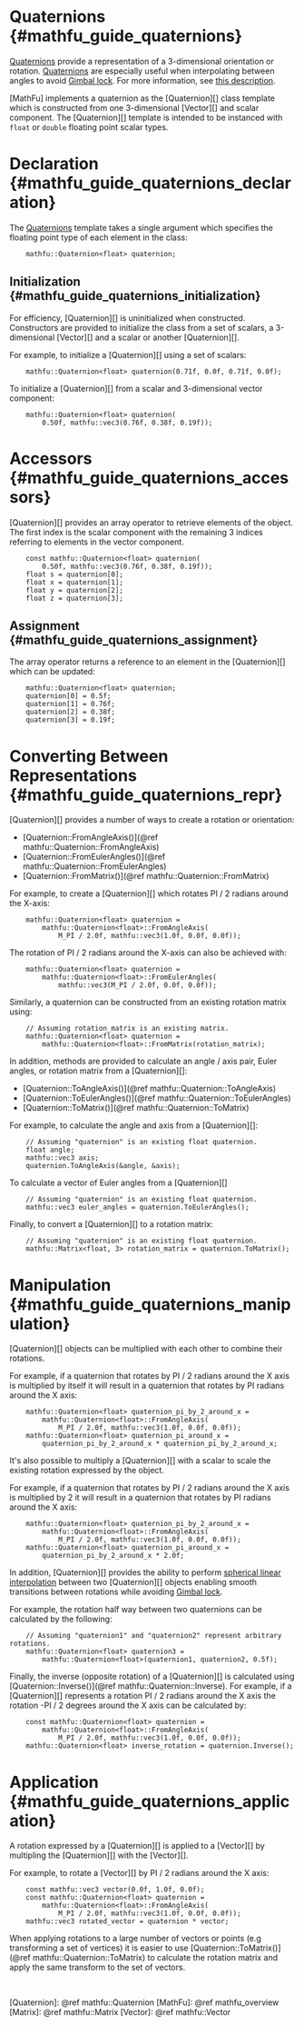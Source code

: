 Quaternions    {#mathfu_guide_quaternions}
===========

[Quaternions] provide a representation of a 3-dimensional orientation or
rotation.  [Quaternions] are especially useful when interpolating between
angles to avoid [Gimbal lock][].  For more information, see [this description].

[MathFu] implements a quaternion as the [Quaternion][] class template which is
constructed from one 3-dimensional [Vector][] and scalar component.  The
[Quaternion][] template is intended to be instanced with `float` or `double`
floating point scalar types.

# Declaration  {#mathfu_guide_quaternions_declaration}

The [Quaternions][] template takes a single argument which specifies the
floating point type of each element in the class:

~~~{.cpp}
    mathfu::Quaternion<float> quaternion;
~~~

## Initialization  {#mathfu_guide_quaternions_initialization}

For efficiency, [Quaternion][] is uninitialized when constructed.  Constructors
are provided to initialize the class from a set of scalars, a 3-dimensional
[Vector][] and a scalar or another [Quaternion][].

For example, to initialize a [Quaternion][] using a set of scalars:

~~~{.cpp}
    mathfu::Quaternion<float> quaternion(0.71f, 0.0f, 0.71f, 0.0f);
~~~

To initialize a [Quaternion][] from a scalar and 3-dimensional vector
component:

~~~{.cpp}
    mathfu::Quaternion<float> quaternion(
        0.50f, mathfu::vec3(0.76f, 0.38f, 0.19f));
~~~

# Accessors    {#mathfu_guide_quaternions_accessors}

[Quaternion][] provides an array operator to retrieve elements of the object.
The first index is the scalar component with the remaining 3 indices referring
to elements in the vector component.

~~~{.cpp}
    const mathfu::Quaternion<float> quaternion(
        0.50f, mathfu::vec3(0.76f, 0.38f, 0.19f));
    float s = quaternion[0];
    float x = quaternion[1];
    float y = quaternion[2];
    float z = quaternion[3];
~~~

## Assignment    {#mathfu_guide_quaternions_assignment}

The array operator returns a reference to an element in the [Quaternion][]
which can be updated:

~~~{.cpp}
    mathfu::Quaternion<float> quaternion;
    quaternion[0] = 0.5f;
    quaternion[1] = 0.76f;
    quaternion[2] = 0.38f;
    quaternion[3] = 0.19f;
~~~

# Converting Between Representations {#mathfu_guide_quaternions_repr}

[Quaternion][] provides a number of ways to create a rotation or orientation:

   * [Quaternion::FromAngleAxis()](@ref mathfu::Quaternion::FromAngleAxis)
   * [Quaternion::FromEulerAngles()](@ref mathfu::Quaternion::FromEulerAngles)
   * [Quaternion::FromMatrix()](@ref mathfu::Quaternion::FromMatrix)

For example, to create a [Quaternion][] which rotates PI / 2 radians around
the X-axis:

~~~{.cpp}
    mathfu::Quaternion<float> quaternion =
        mathfu::Quaternion<float>::FromAngleAxis(
            M_PI / 2.0f, mathfu::vec3(1.0f, 0.0f, 0.0f));
~~~

The rotation of PI / 2 radians around the X-axis can also be achieved with:

~~~{.cpp}
    mathfu::Quaternion<float> quaternion =
        mathfu::Quaternion<float>::FromEulerAngles(
            mathfu::vec3(M_PI / 2.0f, 0.0f, 0.0f));
~~~

Similarly, a quaternion can be constructed from an existing rotation matrix
using:

~~~{.cpp}
    // Assuming rotation_matrix is an existing matrix.
    mathfu::Quaternion<float> quaternion =
        mathfu::Quaternion<float>::FromMatrix(rotation_matrix);
~~~

In addition, methods are provided to calculate an angle / axis pair,
Euler angles, or rotation matrix from a [Quaternion][]:

   * [Quaternion::ToAngleAxis()](@ref mathfu::Quaternion::ToAngleAxis)
   * [Quaternion::ToEulerAngles()](@ref mathfu::Quaternion::ToEulerAngles)
   * [Quaternion::ToMatrix()](@ref mathfu::Quaternion::ToMatrix)

For example, to calculate the angle and axis from a [Quaternion][]:

~~~{.cpp}
    // Assuming "quaternion" is an existing float quaternion.
    float angle;
    mathfu::vec3 axis;
    quaternion.ToAngleAxis(&angle, &axis);
~~~

To calculate a vector of Euler angles from a [Quaternion][]

~~~{.cpp}
    // Assuming "quaternion" is an existing float quaternion.
    mathfu::vec3 euler_angles = quaternion.ToEulerAngles();
~~~

Finally, to convert a [Quaternion][] to a rotation matrix:

~~~{.cpp}
    // Assuming "quaternion" is an existing float quaternion.
    mathfu::Matrix<float, 3> rotation_matrix = quaternion.ToMatrix();
~~~

# Manipulation    {#mathfu_guide_quaternions_manipulation}

[Quaternion][] objects can be multiplied with each other to combine their
rotations.

For example, if a quaternion that rotates by PI / 2 radians around
the X axis is multiplied by itself it will result in a quaternion that rotates
by PI radians around the X axis:

~~~{.cpp}
    mathfu::Quaternion<float> quaternion_pi_by_2_around_x =
        mathfu::Quaternion<float>::FromAngleAxis(
            M_PI / 2.0f, mathfu::vec3(1.0f, 0.0f, 0.0f));
    mathfu::Quaternion<float> quaternion_pi_around_x =
        quaternion_pi_by_2_around_x * quaternion_pi_by_2_around_x;
~~~

It's also possible to multiply a [Quaternion][] with a scalar to scale the
existing rotation expressed by the object.

For example, if a quaternion that rotates by PI / 2 radians around
the X axis is multiplied by 2 it will result in a quaternion that rotates
by PI radians around the X axis:

~~~{.cpp}
    mathfu::Quaternion<float> quaternion_pi_by_2_around_x =
        mathfu::Quaternion<float>::FromAngleAxis(
            M_PI / 2.0f, mathfu::vec3(1.0f, 0.0f, 0.0f));
    mathfu::Quaternion<float> quaternion_pi_around_x =
        quaternion_pi_by_2_around_x * 2.0f;
~~~

In addition, [Quaternion][] provides the ability to perform
[spherical linear interpolation][] between two [Quaternion][] objects enabling
smooth transitions between rotations while avoiding [Gimbal lock][].

For example, the rotation half way between two quaternions can be calculated
by the following:

~~~{.cpp}
    // Assuming "quaternion1" and "quaternion2" represent arbitrary rotations.
    mathfu::Quaternion<float> quaternion3 =
        mathfu::Quaternion<float>(quaternion1, quaternion2, 0.5f);
~~~

Finally, the inverse (opposite rotation) of a [Quaternion][] is calculated
using [Quaternion::Inverse()](@ref mathfu::Quaternion::Inverse).  For example,
if a [Quaternion][] represents a rotation PI / 2 radians around the X axis
the rotation -PI / 2 degrees around the X axis can be calculated by:

~~~{.cpp}
    const mathfu::Quaternion<float> quaternion =
        mathfu::Quaternion<float>::FromAngleAxis(
            M_PI / 2.0f, mathfu::vec3(1.0f, 0.0f, 0.0f));
    mathfu::Quaternion<float> inverse_rotation = quaternion.Inverse();
~~~

# Application    {#mathfu_guide_quaternions_application}

A rotation expressed by a [Quaternion][] is applied to a [Vector][] by
multipling the [Quaternion][] with the [Vector][].

For example, to rotate a [Vector][] by PI / 2 radians around the X axis:

~~~{.cpp}
    const mathfu::vec3 vector(0.0f, 1.0f, 0.0f);
    const mathfu::Quaternion<float> quaternion =
        mathfu::Quaternion<float>::FromAngleAxis(
            M_PI / 2.0f, mathfu::vec3(1.0f, 0.0f, 0.0f));
    mathfu::vec3 rotated_vector = quaternion * vector;
~~~

When  applying rotations to a large number of vectors or points
(e.g transforming a set of vertices) it is easier to use
[Quaternion::ToMatrix()](@ref mathfu::Quaternion::ToMatrix) to calculate
the rotation matrix and apply the same transform to the set of vectors.

<br>

  [Quaternions]: http://en.wikipedia.org/wiki/Quaternion
  [this description]: http://en.wikipedia.org/wiki/Quaternion
  [Gimbal lock]: http://en.wikipedia.org/wiki/Gimbal_lock
  [spherical linear interpolation]: http://en.wikipedia.org/wiki/Slerp
  [Quaternion]: @ref mathfu::Quaternion
  [MathFu]: @ref mathfu_overview
  [Matrix]: @ref mathfu::Matrix
  [Vector]: @ref mathfu::Vector

